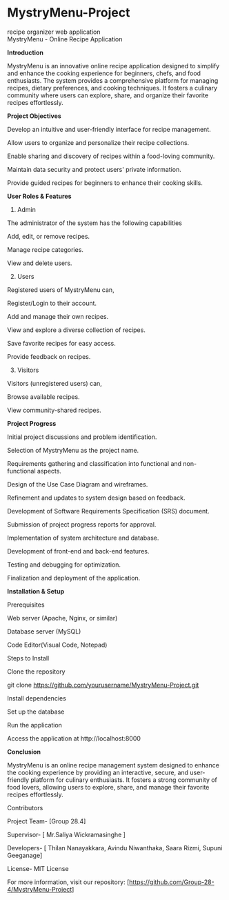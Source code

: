 # MystryMenu-Project
recipe organizer web application  
MystryMenu - Online Recipe Application

**Introduction**

MystryMenu is an innovative online recipe application designed to simplify and
enhance the cooking experience for beginners, chefs, and food enthusiasts. The system provides a comprehensive platform for managing recipes, 
dietary preferences, and cooking techniques. It fosters a culinary community where users can explore, share, and organize their favorite recipes 
effortlessly.



**Project Objectives**

Develop an intuitive and user-friendly interface for recipe management.

Allow users to organize and personalize their recipe collections.

Enable sharing and discovery of recipes within a food-loving community.

Maintain data security and protect users' private information.

Provide guided recipes for beginners to enhance their cooking skills.





**User Roles & Features**

1. Admin

The administrator of the system has the following capabilities

Add, edit, or remove recipes.

Manage recipe categories.

View and delete users.


2. Users

Registered users of MystryMenu can,

Register/Login to their account.

Add and manage their own recipes.

View and explore a diverse collection of recipes.

Save favorite recipes for easy access.

Provide feedback on recipes.


3. Visitors

Visitors (unregistered users) can,  

Browse available recipes.

View community-shared recipes.



**Project Progress**


Initial project discussions and problem identification.

Selection of MystryMenu as the project name.

Requirements gathering and classification into functional and non-functional aspects.

Design of the Use Case Diagram and wireframes.

Refinement and updates to system design based on feedback.

Development of Software Requirements Specification (SRS) document.

Submission of project progress reports for approval.

Implementation of system architecture and database.

Development of front-end and back-end features.

Testing and debugging for optimization.

Finalization and deployment of the application.



**Installation & Setup**

Prerequisites

Web server (Apache, Nginx, or similar)

Database server (MySQL)
 
Code Editor(Visual Code, Notepad)


Steps to Install

Clone the repository

git clone https://github.com/yourusername/MystryMenu-Project.git

Install dependencies

Set up the database

Run the application

Access the application at http://localhost:8000


**Conclusion**

MystryMenu is an online recipe management system designed to enhance the 
cooking experience by providing an interactive, secure, and user-friendly platform for culinary enthusiasts.
It fosters a strong community of food lovers, allowing users to explore, share, and manage their favorite recipes effortlessly. 


Contributors

Project Team- [Group 28.4]

Supervisor- [ Mr.Saliya Wickramasinghe ]

Developers- [ Thilan Nanayakkara, Avindu Niwanthaka, Saara Rizmi, Supuni Geeganage]

License- MIT License

For more information, visit our repository: [https://github.com/Group-28-4/MystryMenu-Project]
 

